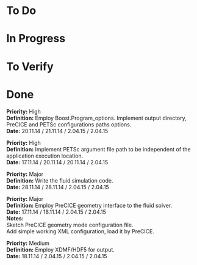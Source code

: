 # To Do

# In Progress

# To Verify

# Done
**Priority:**
High  
**Definition:**
Employ Boost.Program_options.
Implement output directory, PreCICE and PETSc configurations paths options.  
**Date:** 20.11.14 / 21.11.14 / 2.04.15 / 2.04.15

**Priority:**
High  
**Definition:**
Implement PETSc argument file path to be independent of the application
execution location.  
**Date:** 17.11.14 / 20.11.14 / 20.11.14 / 2.04.15

**Priority:**
Major  
**Definition:**
Write the fluid simulation code.  
**Date:** 28.11.14 / 28.11.14 / 2.04.15 / 2.04.15

**Priority:**
Major  
**Definition:**
Employ PreCICE geometry interface to the fluid solver.  
**Date:** 17.11.14 / 18.11.14 / 2.04.15 / 2.04.15  
**Notes:**  
Sketch PreCICE geometry mode configuration file.  
Add simple working XML configuration, load it by PreCICE.

**Priority:**
Medium  
**Definition:**
Employ XDMF/HDF5 for output.  
**Date:** 18.11.14 / 2.04.15 / 2.04.15 / 2.04.15
